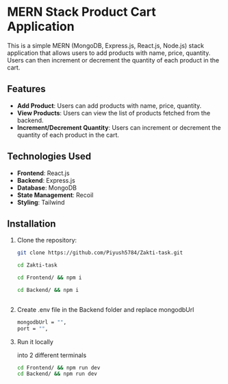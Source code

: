 # MERN Stack Product Cart Application

This is a simple MERN (MongoDB, Express.js, React.js, Node.js) stack application that allows users to add products with name, price, quantity. Users can then increment or decrement the quantity of each product in the cart.

## Features

- **Add Product**: Users can add products with name, price, quantity.
- **View Products**: Users can view the list of products fetched from the backend.
- **Increment/Decrement Quantity**: Users can increment or decrement the quantity of each product in the cart.

## Technologies Used

- **Frontend**: React.js
- **Backend**: Express.js
- **Database**: MongoDB
- **State Management**: Recoil 
- **Styling**: Tailwind


## Installation

1. Clone the repository:

   ```bash
   git clone https://github.com/Piyush5784/Zakti-task.git

   cd Zakti-task

   cd Frontend/ && npm i

   cd Backend/ && npm i
  
2. Create .env file in the Backend folder and replace mongodbUrl

    ```bash
    mongodbUrl = "",
    port = "",

3. Run it locally 

    into 2 different terminals
    ```bash
    cd Frontend/ && npm run dev
    cd Backend/ && npm run dev

